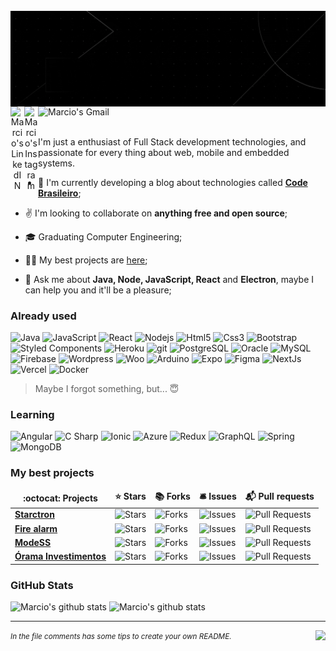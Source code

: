 <!-- 

IF YOU ARRIVED HERE, IT'S BECAUSE YOU LIKED SOMETHING BELOW, AND IT'S OK. SO, HERE IS SOME LINKS AND REPOSITORIES THAT I USED TO CREATE MY README. 

SE VOCÊ CHEGOU ATÉ AQUI, É PORQUE VOCÊ GOSTOU DE ALGO ABAIXO, E ESTÁ TUDO BEM. ENTÃO, AQUI ESTÃO ALGUNS LINKS E REPOSITÓRIOS QUE USEI PARA CRIAR MEU README.

### CHECK THIS BEFORE ANYTHING 👉 [Awesome GitHub Profile README](https://awesomegithubprofile.tech/)
Repository: <small>https://github.com/abhisheknaiidu/awesome-github-profile-readme</small>

- Banner (https://canvas.com)

- Shields.io (https://simpleicons.org/)

- Github Emoji (https://gist.github.com/rxaviers/7360908)

- Visitors Counter (https://visitor-badge.glitch.me/#docs) 
  - https://github.com/gargakshit/gargakshit
  - https://dev.to/ayushi7rawat/create-a-github-profile-readme-in-3-simple-steps-3ofj

- Icons
  - https://github.com/Spiderpig86/Spiderpig86
  - https://github.com/abhisheknaiidu/abhisheknaiidu
  - https://github.com/MacroPower/MacroPower
  - https://github.com/thmsgbrt/thmsgbrt

- Git Stats (https://github.com/anuraghazra/github-readme-stats)

- Table 
  - https://github.com/thmsgbrt/thmsgbrt
  - https://github.com/khalby786/khalby786

- Organization
  - https://github.com/codestackr/codestackr
  - https://github.com/iampavangandhi/iampavangandhi

-->

<br />
<img align="center" src="https://github.com/mcosta21/mcosta21/blob/main/banner-pt-en.gif?raw=true">

<div align="center">
<a href="https://www.linkedin.com/in/mcosta21/">
  <img align="left" alt="Marcio's LinkedIN" width="22px" src="https://raw.githubusercontent.com/peterthehan/peterthehan/master/assets/linkedin.svg" />
</a>

<a href="https://www.instagram.com/marcio_costa7/">
  <img align="left" alt="Marcio's Instagram" width="22px" src="https://image.flaticon.com/icons/png/512/174/174855.png" />
</a>

<a href="mailto:marcioc424@gmail.com">
  <img align="left" alt="Marcio's Gmail" height="25px" src="https://img.shields.io/badge/-marcioc424@gmail.com-263238?style=flat-square&labelColor=263238&logo=gmail&logoColor=white&link=mailto:marcioc424@gmail.com" />
</a>
<br/>
</div>

<br/>

<p>I'm just a enthusiast of Full Stack development technologies, and passionate for every thing about web, mobile and embedded systems.</p>

- 📌 I'm currently developing a blog about technologies called **[Code Brasileiro](https://codebrasileiro.com.br)**;

- ✌️ I'm looking to collaborate on **anything free and open source**;

- 🎓 Graduating Computer Engineering;

- 👨‍💻 My best projects are [here](#favorites);

- 💬 Ask me about **Java, Node, JavaScript, React** and **Electron**, maybe I can help you and it'll be a pleasure;

<h3>Already used</h3>

<p>
<img alt="Java" src="https://img.shields.io/badge/-Java-007396?style=flat-square&logo=java&logoColor=white" />
<img alt="JavaScript" src="https://img.shields.io/badge/-JavaScript-F7DF1E?style=flat-square&logo=javascript&logoColor=000" />
  <img alt="React" src="https://img.shields.io/badge/-React-45b8d8?style=flat-square&logo=react&logoColor=white" />
  <img alt="Nodejs" src="https://img.shields.io/badge/-Nodejs-43853d?style=flat-square&logo=Node.js&logoColor=white" />
  <img alt="Html5" src="https://img.shields.io/badge/-HTML5-E34F26?style=flat-square&logo=html5&logoColor=white" />
  <img alt="Css3" src="https://img.shields.io/badge/-CSS3-1572B6?style=flat-square&logo=css3&logoColor=white" />
  <img alt="Bootstrap" src="https://img.shields.io/badge/-Bootstrap-7952b3?style=flat-square&logo=bootstrap&logoColor=white" />
  <img alt="Styled Components" src="https://img.shields.io/badge/-Styled_Components-db7092?style=flat-square&logo=styled-components&logoColor=white" />
  <img alt="Heroku" src="https://img.shields.io/badge/-Heroku-430098?style=flat-square&logo=heroku&logoColor=white" />
  <img alt="git" src="https://img.shields.io/badge/-Git-F05032?style=flat-square&logo=git&logoColor=white" />
   <img alt="PostgreSQL" src="https://img.shields.io/badge/-PostgreSQL-336791?style=flat-square&logo=postgresql&logoColor=white" />
   <img alt="Oracle" src="https://img.shields.io/badge/-Oracle-F80000?style=flat-square&logo=oracle&logoColor=white" />
   <img alt="MySQL" src="https://img.shields.io/badge/-MySQL-4479A1?style=flat-square&logo=mysql&logoColor=white" />
   <img alt="Firebase" src="https://img.shields.io/badge/-Firebase-ffca28?style=flat-square&logo=firebase&logoColor=000" />
   <img alt="Wordpress" src="https://img.shields.io/badge/-Wordpress-21759b?style=flat-square&logo=wordpress&logoColor=white" />
   <img alt="Woo" src="https://img.shields.io/badge/-Woo-96588a?style=flat-square&logo=woo&logoColor=white" />
   <img alt="Arduino" src="https://img.shields.io/badge/-Arduino-00979d?style=flat-square&logo=arduino&logoColor=white" />
   <img alt="Expo" src="https://img.shields.io/badge/-Expo-000020?style=flat-square&logo=expo&logoColor=white" />
   <img alt="Figma" src="https://img.shields.io/badge/-Figma-f24e1e?style=flat-square&logo=figma&logoColor=white" />
   <img alt="NextJs" src="https://img.shields.io/badge/-NextJs-000?style=flat-square&logo=next.js&logoColor=white" />
   <img alt="Vercel" src="https://img.shields.io/badge/-Vercel-000?style=flat-square&logo=vercel&logoColor=white" />
   <img alt="Docker" src="https://img.shields.io/badge/-Docker-46a2f1?style=flat-square&logo=docker&logoColor=white" />
</p>

> Maybe I forgot something, but... 😇

<h3>Learning</h3>
<p>
  <img alt="Angular" src="https://img.shields.io/badge/-Angular-DD0031?style=flat-square&logo=angular&logoColor=white" />
  <img alt="C Sharp" src="https://img.shields.io/badge/-C Sharp-239120?style=flat-square&logo=c-sharp&logoColor=white" />
  <img alt="Ionic" src="https://img.shields.io/badge/-Ionic-3880FF?style=flat-square&logo=ionic&logoColor=white" />
  <img alt="Azure" src="https://img.shields.io/badge/-Azure-0089D6?style=flat-square&logo=microsoft-azure&logoColor=white" />
  <img alt="Redux" src="https://img.shields.io/badge/-Redux-764ABC?style=flat-square&logo=redux&logoColor=white" />
  <img alt="GraphQL" src="https://img.shields.io/badge/-GraphQL-E10098?style=flat-square&logo=graphql&logoColor=white" />
  <img alt="Spring" src="https://img.shields.io/badge/-Spring-6DB33F?style=flat-square&logo=spring&logoColor=white" />
  <img alt="MongoDB" src="https://img.shields.io/badge/-MongoDB-47A248?style=flat-square&logo=mongodb&logoColor=white" />  
</p>

<h3 id="favorites">My best projects</h3>
<table>
  <thead align="center">
    <tr border: none;>
      <td><b>:octocat: Projects</b></td>
      <td><b>⭐ Stars</b></td>
      <td><b>📚 Forks</b></td>
      <td><b>🛎 Issues</b></td>
      <td><b>📬 Pull requests</b></td>
    </tr>
  </thead>
  <tbody>
    <tr>
      <td><a href="https://github.com/mcosta21/starctron"><b>Starctron</b></a></td>
      <td><img alt="Stars" src="https://img.shields.io/github/stars/mcosta21/starctron?style=flat-square&labelColor=343b41"/></td>
      <td><img alt="Forks" src="https://img.shields.io/github/forks/mcosta21/starctron?style=flat-square&labelColor=343b41"/></td>
      <td><img alt="Issues" src="https://img.shields.io/github/issues/mcosta21/starctron?style=flat-square&labelColor=343b41"/></td>
      <td><img alt="Pull Requests" src="https://img.shields.io/github/issues-pr/mcosta21/starctron?style=flat-square&labelColor=343b41"/></td>
    </tr>
    <tr>
      <td><a href="https://github.com/mcosta21/fire-alarm"><b>Fire alarm</b></a></td>
      <td><img alt="Stars" src="https://img.shields.io/github/stars/mcosta21/fire-alarm?style=flat-square&labelColor=343b41"/></td>
      <td><img alt="Forks" src="https://img.shields.io/github/forks/mcosta21/fire-alarm?style=flat-square&labelColor=343b41"/></td>
      <td><img alt="Issues" src="https://img.shields.io/github/issues/mcosta21/fire-alarm?style=flat-square&labelColor=343b41"/></td>
      <td><img alt="Pull Requests" src="https://img.shields.io/github/issues-pr/mcosta21/fire-alarm?style=flat-square&labelColor=343b41"/></td>
    </tr>
    <tr>
      <td><a href="https://github.com/mcosta21/ModeSS"><b>ModeSS</b></a></td>
      <td><img alt="Stars" src="https://img.shields.io/github/stars/mcosta21/ModeSS?style=flat-square&labelColor=343b41"/></td>
      <td><img alt="Forks" src="https://img.shields.io/github/forks/mcosta21/ModeSS?style=flat-square&labelColor=343b41"/></td>
      <td><img alt="Issues" src="https://img.shields.io/github/issues/mcosta21/ModeSS?style=flat-square&labelColor=343b41"/></td>
      <td><img alt="Pull Requests" src="https://img.shields.io/github/issues-pr/mcosta21/ModeSS?style=flat-square&labelColor=343b41"/></td>
    </tr>
    <tr>
      <td><a href="https://github.com/mcosta21/megahack-orama-mobile"><b>Órama Investimentos</b></a></td>
      <td><img alt="Stars" src="https://img.shields.io/github/stars/mcosta21/megahack-orama-mobile?style=flat-square&labelColor=343b41"/></td>
      <td><img alt="Forks" src="https://img.shields.io/github/forks/mcosta21/megahack-orama-mobile?style=flat-square&labelColor=343b41"/></td>
      <td><img alt="Issues" src="https://img.shields.io/github/issues/mcosta21/megahack-orama-mobile?style=flat-square&labelColor=343b41"/></td>
      <td><img alt="Pull Requests" src="https://img.shields.io/github/issues-pr/mcosta21/megahack-orama-mobile?style=flat-square&labelColor=343b41"/></td>
    </tr>
  </tbody>
</table>

<h3>GitHub Stats</h3>
<div>
<img alt="Marcio's github stats" height="210" src="https://github-readme-stats.vercel.app/api?username=mcosta21&theme=dracula&show_icons=true&hide_border=true" />

<img alt="Marcio's github stats" height="210" src="https://github-readme-stats.vercel.app/api/top-langs/?username=mcosta21&theme=dracula&hide_border=true" />
</div>

<hr/>
<small><i>In the file comments has some tips to create your own README.<img align="right" src="https://visitor-badge.glitch.me/badge?page_id=mcosta21.mcosta21"/></i></small>
